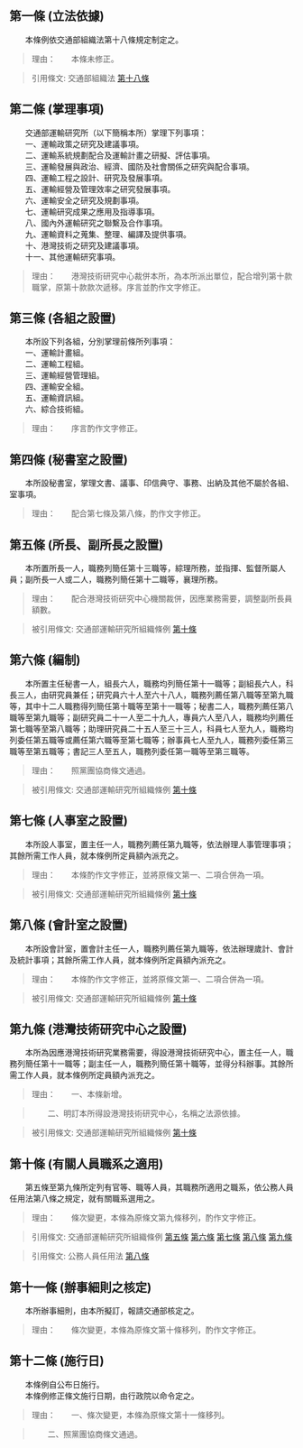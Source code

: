 第一條 (立法依據)
-----------------
　　本條例依交通部組織法第十八條規定制定之。  
> 理由：　　本條未修正。

> 引用條文: 交通部組織法 [第十八條](1020#第十八條-運輸研究所)



第二條 (掌理事項)
-----------------
　　交通部運輸研究所（以下簡稱本所）掌理下列事項：  
　　一、運輸政策之研究及建議事項。  
　　二、運輸系統規劃配合及運輸計畫之研擬、評估事項。  
　　三、運輸發展與政治、經濟、國防及社會關係之研究與配合事項。  
　　四、運輸工程之設計、研究及發展事項。  
　　五、運輸經營及管理效率之研究發展事項。  
　　六、運輸安全之研究及規劃事項。  
　　七、運輸研究成果之應用及指導事項。  
　　八、國內外運輸研究之聯繫及合作事項。  
　　九、運輸資料之蒐集、整理、編譯及提供事項。  
　　十、港灣技術之研究及建議事項。  
　　十一、其他運輸研究事項。  
> 理由：　　港灣技術研究中心裁併本所，為本所派出單位，配合增列第十款職掌，原第十款款次遞移。序言並酌作文字修正。



第三條 (各組之設置)
-------------------
　　本所設下列各組，分別掌理前條所列事項：  
　　一、運輸計畫組。  
　　二、運輸工程組。  
　　三、運輸經營管理組。  
　　四、運輸安全組。  
　　五、運輸資訊組。  
　　六、綜合技術組。  
> 理由：　　序言酌作文字修正。



第四條 (秘書室之設置)
---------------------
　　本所設秘書室，掌理文書、議事、印信典守、事務、出納及其他不屬於各組、室事項。  
> 理由：　　配合第七條及第八條，酌作文字修正。



第五條 (所長、副所長之設置)
---------------------------
　　本所置所長一人，職務列簡任第十三職等，綜理所務，並指揮、監督所屬人員；副所長一人或二人，職務列簡任第十二職等，襄理所務。  
> 理由：　　配合港灣技術研究中心機關裁併，因應業務需要，調整副所長員額數。

> 被引用條文: 交通部運輸研究所組織條例 [第十條](2013#第十條-有關人員職系之適用)



第六條 (編制)
-------------
　　本所置主任秘書一人，組長六人，職務均列簡任第十一職等；副組長六人，科長三人，由研究員兼任；研究員六十人至六十八人，職務列薦任第八職等至第九職等，其中十二人職務得列簡任第十職等至第十一職等；秘書二人，職務列薦任第八職等至第九職等；副研究員二十一人至二十九人，專員六人至八人，職務均列薦任第七職等至第八職等；助理研究員二十五人至三十三人，科員七人至九人，職務均列委任第五職等或薦任第六職等至第七職等；辦事員七人至九人，職務列委任第三職等至第五職等；書記三人至五人，職務列委任第一職等至第三職等。  
> 理由：　　照黨團協商條文通過。

> 被引用條文: 交通部運輸研究所組織條例 [第十條](2013#第十條-有關人員職系之適用)



第七條 (人事室之設置)
---------------------
　　本所設人事室，置主任一人，職務列薦任第九職等，依法辦理人事管理事項；其餘所需工作人員，就本條例所定員額內派充之。  
> 理由：　　本條酌作文字修正，並將原條文第一、二項合併為一項。

> 被引用條文: 交通部運輸研究所組織條例 [第十條](2013#第十條-有關人員職系之適用)



第八條 (會計室之設置)
---------------------
　　本所設會計室，置會計主任一人，職務列薦任第九職等，依法辦理歲計、會計及統計事項；其餘所需工作人員，就本條例所定員額內派充之。  
> 理由：　　本條酌作文字修正，並將原條文第一、二項合併為一項。

> 被引用條文: 交通部運輸研究所組織條例 [第十條](2013#第十條-有關人員職系之適用)



第九條 (港灣技術研究中心之設置)
-------------------------------
　　本所為因應港灣技術研究業務需要，得設港灣技術研究中心，置主任一人，職務列簡任第十一職等；副主任一人，職務列簡任第十職等，並得分科辦事。其餘所需工作人員，就本條例所定員額內派充之。  
> 理由：　　一、本條新增。

> 　　二、明訂本所得設港灣技術研究中心，名稱之法源依據。

> 被引用條文: 交通部運輸研究所組織條例 [第十條](2013#第十條-有關人員職系之適用)



第十條 (有關人員職系之適用)
---------------------------
　　第五條至第九條所定列有官等、職等人員，其職務所適用之職系，依公務人員任用法第八條之規定，就有關職系選用之。  
> 理由：　　條次變更，本條為原條文第九條移列，酌作文字修正。

> 引用條文: 交通部運輸研究所組織條例 [第五條](2013#第五條-所長、副所長之設置) [第六條](2013#第六條-編制) [第七條](2013#第七條-人事室之設置) [第八條](2013#第八條-會計室之設置) [第九條](2013#第九條-港灣技術研究中心之設置)

> 引用條文: 公務人員任用法 [第八條](4617#第八條-職系說明書)



第十一條 (辦事細則之核定)
-------------------------
　　本所辦事細則，由本所擬訂，報請交通部核定之。  
> 理由：　　條次變更，本條為原條文第十條移列，酌作文字修正。



第十二條 (施行日)
-----------------
　　本條例自公布日施行。  
　　本條例修正條文施行日期，由行政院以命令定之。  
> 理由：　　一、條次變更，本條為原條文第十一條移列。

> 　　二、照黨團協商條文通過。